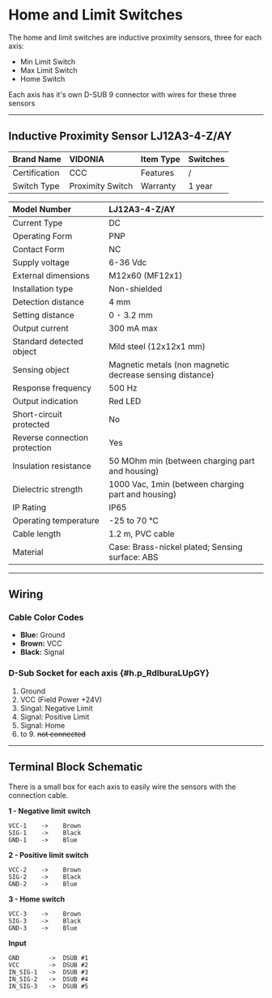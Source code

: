 # Home and Limit Switches

The home and limit switches are inductive proximity sensors, three for each axis:

* Min Limit Switch
* Max Limit Switch
* Home Switch

Each axis has it's own D-SUB 9 connector with wires for these three sensors

---

## Inductive Proximity Sensor LJ12A3-4-Z/AY

| Brand Name | VIDONIA | Item Type | Switches |
| :--- | :--- | :--- | :--- |
| Certification | CCC | Features | / |
| Switch Type | Proximity Switch | Warranty | 1 year |

| Model Number | LJ12A3-4-Z/AY |
| :--- | :--- |
| Current Type | DC |
| Operating Form | PNP |
| Contact Form | NC |
| Supply voltage | 6-36 Vdc |
| External dimensions | M12x60 \(MF12x1\) |
| Installation type | Non-shielded |
| Detection distance | 4 mm |
| Setting distance | 0 - 3.2 mm |
| Output current | 300 mA max |
| Standard detected object | Mild steel \(12x12x1 mm\) |
| Sensing object | Magnetic metals \(non magnetic decrease sensing distance\) |
| Response frequency | 500 Hz |
| Output indication | Red LED |
| Short-circuit protected | No |
| Reverse connection protection | Yes |
| Insulation resistance | 50 MOhm min \(between charging part and housing\) |
| Dielectric strength | 1000 Vac, 1min \(between charging part and housing\) |
| IP Rating | IP65 |
| Operating temperature | -25 to 70 °C |
| Cable length | 1.2 m, PVC cable |
| Material | Case: Brass-nickel plated; Sensing surface: ABS |

---

## Wiring

### Cable Color Codes

* **Blue:** Ground
* **Brown:** VCC
* **Black:** Signal

### D-Sub Socket for each axis {#h.p_RdlburaLUpGY}

1. Ground
2. VCC \(Field Power +24V\)
3. Singal: Negative Limit
4. Signal: Positive Limit
5. Signal: Home
6. to 9.  ~~not connected~~

---

## Terminal Block Schematic

There is a small box for each axis to easily wire the sensors with the connection cable.

**1 - Negative limit switch**

```
VCC-1    ->    Brown
SIG-1    ->    Black
GND-1    ->    Blue
```

**2 - Positive limit switch**

```
VCC-2    ->    Brown
SIG-2    ->    Black
GND-2    ->    Blue
```

**3 - Home switch**

```
VCC-3    ->    Brown
SIG-3    ->    Black
GND-3    ->    Blue
```

**Input**

```
GND        ->  DSUB #1
VCC        ->  DSUB #2
IN_SIG-1   ->  DSUB #3
IN_SIG-2   ->  DSUB #4
IN_SIG-3   ->  DSUB #5
```



